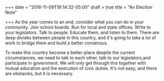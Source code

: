 +++
date = "2016-11-09T18:14:32-05:00"
draft = true
title = "An Election Note"

+++
As the year comes to an end, consider what you can do in your community. Join school boards. Run for local and state offices. Write to your legislators. Talk to people. Educate them, and listen to them. There are deep divides between people in this country, and it's going to take a lot of work to bridge them and build a better consensus. 

To make this country become a better place despite the current circumstances, we need to talk to each other, talk to our legislators,and participate in government. We will only get through this together with mutual education and the execution of civic duties. It's not easy, and there are obstacles, but it is necessary.
